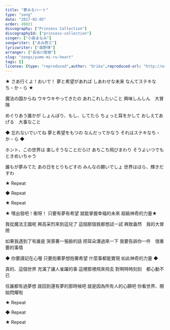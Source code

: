 ```yaml
---
title: "夢みるハート"
type: "song"
date: "2017-02-05"
order: 49021
discography: ["Princess Collection"]
discographyId: ["princess-collection"]
singer: ["小森まなみ"]
songwriter: ["あみ啓三"]
lyricwriter: ["森野律"]
arranger: ["長谷川智樹"]
slug: "songs/yume-mi-ru-heart"
tags: []
license: {type: "reproduced",author: "Orika",reproduced-url: "http://orikamushi.myweb.hinet.net",reproduced-website: "織歌蟲"}
---
```


★ さあ行くよ！おいで！ 
夢と希望があれば 
しあわせな未来 
なんてステキなち・か・ら ★ 

魔法の国からね 
ウキウキやってきたの 
あれこれしたいこと 
興味しんしん　大冒険 

めぐりあう誰かが 
しょんぼり、もし、してたら 
ちょっと耳をかして 
おしえてあげる　大事なこと 

◆ 忘れないでいてね 
夢と希望をもつの 
なんだってかなう 
それはステキなち・か・ら ◆ 

ホント、この世界は 
楽しそうなことだらけ 
あちこち飛びまわり 
そうよいつでも　ときめいちゃう 

誰もが夢みてた 
あの日をとりもどすの 
みんなの願いでしょ 
世界はほら、輝きだすわ 

★ Repeat 

◆ Repeat 

★ Repeat

★ 嘿出發吧！衝呀！ 
只要有夢有希望
就能掌握幸福的未來
超級神奇的力量★ 

我從魔法王國呢
興高采烈來到這兒了
這個那個我都想試一試
興致盎然　我的大冒險

如果我遇到了有誰是
哭喪著一張臉的話
把耳朵湊過來一下
我要告訴你一件　很重要的事情

◆ 你要謹記在心喔
只要抱著夢想抱著希望
什麼事都能實現
如此神奇的力量 ◆ 

真的、這個世界
充滿了讓人雀躍的事
這裡那裡飛來飛去
對啊時時刻刻　都心動不已

任誰都有過夢想
就回到還有夢的那時候吧
就是因為所有人的心願吧
你看世界、開始閃耀啦

★ Repeat 

◆ Repeat 

★ Repeat
